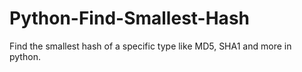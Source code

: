 # Python-Find-Smallest-Hash
Find the smallest hash of a specific type like MD5, SHA1 and more in python.
